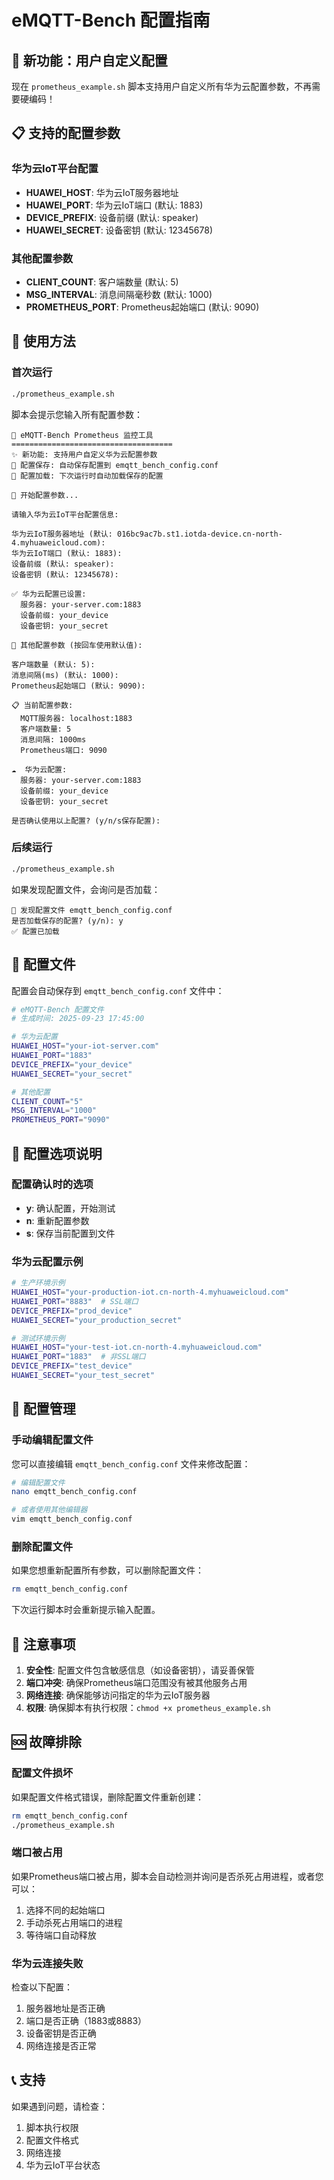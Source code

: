 # eMQTT-Bench 配置指南

## 🚀 新功能：用户自定义配置

现在 `prometheus_example.sh` 脚本支持用户自定义所有华为云配置参数，不再需要硬编码！

## 📋 支持的配置参数

### 华为云IoT平台配置
- **HUAWEI_HOST**: 华为云IoT服务器地址
- **HUAWEI_PORT**: 华为云IoT端口 (默认: 1883)
- **DEVICE_PREFIX**: 设备前缀 (默认: speaker)
- **HUAWEI_SECRET**: 设备密钥 (默认: 12345678)

### 其他配置参数
- **CLIENT_COUNT**: 客户端数量 (默认: 5)
- **MSG_INTERVAL**: 消息间隔毫秒数 (默认: 1000)
- **PROMETHEUS_PORT**: Prometheus起始端口 (默认: 9090)

## 🔧 使用方法

### 首次运行
```bash
./prometheus_example.sh
```

脚本会提示您输入所有配置参数：
```
🚀 eMQTT-Bench Prometheus 监控工具
====================================
✨ 新功能: 支持用户自定义华为云配置参数
📁 配置保存: 自动保存配置到 emqtt_bench_config.conf
🔄 配置加载: 下次运行时自动加载保存的配置

🔧 开始配置参数...

请输入华为云IoT平台配置信息:

华为云IoT服务器地址 (默认: 016bc9ac7b.st1.iotda-device.cn-north-4.myhuaweicloud.com): 
华为云IoT端口 (默认: 1883): 
设备前缀 (默认: speaker): 
设备密钥 (默认: 12345678): 

✅ 华为云配置已设置:
  服务器: your-server.com:1883
  设备前缀: your_device
  设备密钥: your_secret

📝 其他配置参数 (按回车使用默认值):

客户端数量 (默认: 5): 
消息间隔(ms) (默认: 1000): 
Prometheus起始端口 (默认: 9090): 

📋 当前配置参数:
  MQTT服务器: localhost:1883
  客户端数量: 5
  消息间隔: 1000ms
  Prometheus端口: 9090

☁️  华为云配置:
  服务器: your-server.com:1883
  设备前缀: your_device
  设备密钥: your_secret

是否确认使用以上配置? (y/n/s保存配置): 
```

### 后续运行
```bash
./prometheus_example.sh
```

如果发现配置文件，会询问是否加载：
```
📁 发现配置文件 emqtt_bench_config.conf
是否加载保存的配置? (y/n): y
✅ 配置已加载
```

## 💾 配置文件

配置会自动保存到 `emqtt_bench_config.conf` 文件中：

```bash
# eMQTT-Bench 配置文件
# 生成时间: 2025-09-23 17:45:00

# 华为云配置
HUAWEI_HOST="your-iot-server.com"
HUAWEI_PORT="1883"
DEVICE_PREFIX="your_device"
HUAWEI_SECRET="your_secret"

# 其他配置
CLIENT_COUNT="5"
MSG_INTERVAL="1000"
PROMETHEUS_PORT="9090"
```

## 🎯 配置选项说明

### 配置确认时的选项
- **y**: 确认配置，开始测试
- **n**: 重新配置参数
- **s**: 保存当前配置到文件

### 华为云配置示例
```bash
# 生产环境示例
HUAWEI_HOST="your-production-iot.cn-north-4.myhuaweicloud.com"
HUAWEI_PORT="8883"  # SSL端口
DEVICE_PREFIX="prod_device"
HUAWEI_SECRET="your_production_secret"

# 测试环境示例
HUAWEI_HOST="your-test-iot.cn-north-4.myhuaweicloud.com"
HUAWEI_PORT="1883"  # 非SSL端口
DEVICE_PREFIX="test_device"
HUAWEI_SECRET="your_test_secret"
```

## 🔄 配置管理

### 手动编辑配置文件
您可以直接编辑 `emqtt_bench_config.conf` 文件来修改配置：

```bash
# 编辑配置文件
nano emqtt_bench_config.conf

# 或者使用其他编辑器
vim emqtt_bench_config.conf
```

### 删除配置文件
如果您想重新配置所有参数，可以删除配置文件：

```bash
rm emqtt_bench_config.conf
```

下次运行脚本时会重新提示输入配置。

## 🚨 注意事项

1. **安全性**: 配置文件包含敏感信息（如设备密钥），请妥善保管
2. **端口冲突**: 确保Prometheus端口范围没有被其他服务占用
3. **网络连接**: 确保能够访问指定的华为云IoT服务器
4. **权限**: 确保脚本有执行权限：`chmod +x prometheus_example.sh`

## 🆘 故障排除

### 配置文件损坏
如果配置文件格式错误，删除配置文件重新创建：
```bash
rm emqtt_bench_config.conf
./prometheus_example.sh
```

### 端口被占用
如果Prometheus端口被占用，脚本会自动检测并询问是否杀死占用进程，或者您可以：
1. 选择不同的起始端口
2. 手动杀死占用端口的进程
3. 等待端口自动释放

### 华为云连接失败
检查以下配置：
1. 服务器地址是否正确
2. 端口是否正确（1883或8883）
3. 设备密钥是否正确
4. 网络连接是否正常

## 📞 支持

如果遇到问题，请检查：
1. 脚本执行权限
2. 配置文件格式
3. 网络连接
4. 华为云IoT平台状态
